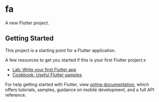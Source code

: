 # fa

A new Flutter project.

## Getting Started

This project is a starting point for a Flutter application.

A few resources to get you started if this is your first Flutter project:x

- [Lab: Write your first Flutter app](https://flutter.dev/docs/get-started/codelab)
- [Cookbook: Useful Flutter samples](https://flutter.dev/docs/cookbook)

For help getting started with Flutter, view
[online documentation](https://flutter.dev/docs), which offers tutorials,
samples, guidance on mobile development, and a full API reference.


